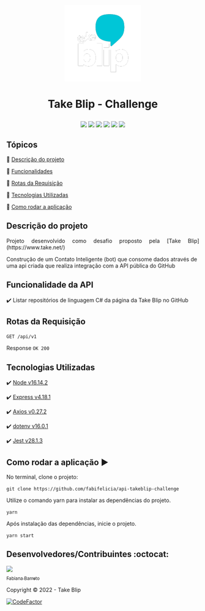 <p align='center'>
  <img src='./assets/take-image.png'/> 
</p>

<h1 align='center'>

   Take Blip - Challenge
</h1>

<p align='center'>
  <img src='https://img.shields.io/badge/yarn-v1.22.15-blue'/>
  <img src="https://img.shields.io/badge/node-v16.14.2-blue"/>
  <img src="https://img.shields.io/badge/express-v4.18.1-blue"/>
  <img src="https://img.shields.io/badge/dotenv-v16.0.1-blue"/>
  <img src="https://img.shields.io/badge/status-concluido-green"/>
  <img src="https://heroku-badge.herokuapp.com/?app=heroku-badge"/> 
</p>

## Tópicos

:small_blue_diamond: [Descrição do projeto](#descrição-do-projeto)

:small_blue_diamond: [Funcionalidades](#funcionalidades)

:small_blue_diamond: [Rotas da Requisição](#rotas-da-requisição)

:small_blue_diamond: [Tecnologias Utilizadas](#tecnologias-utilizadas)

:small_blue_diamond: [Como rodar a aplicação](#como-rodar-a-aplicação-arrow_forward)

## Descrição do projeto 

<p align="justify">
  Projeto desenvolvido como desafio proposto pela [Take Blip](https://www.take.net/)

  Construção de um Contato Inteligente (bot) que consome dados através de uma api criada que realiza integração com a API pública do GitHub
</p>

## Funcionalidade da API

:heavy_check_mark: Listar repositórios de linguagem C# da página da Take Blip no GitHub

## Rotas da Requisição

`GET /api/v1`

Response
`OK 200`

## Tecnologias Utilizadas

:heavy_check_mark: [Node v16.14.2](https://nodejs.org/en/download/)

:heavy_check_mark: [Express v4.18.1](https://www.npmjs.com/package/express)

:heavy_check_mark: [Axios v0.27.2](https://www.npmjs.com/package/axios)

:heavy_check_mark: [dotenv v16.0.1](https://www.npmjs.com/package/dotenv)

:heavy_check_mark: [Jest v28.1.3](https://jestjs.io/pt-BR/)

## Como rodar a aplicação :arrow_forward:

No terminal, clone o projeto: 

```
git clone https://github.com/fabifelicia/api-takeblip-challenge
```

Utilize o comando yarn para instalar as dependências do projeto.

```
yarn
```

Após instalação das dependências, inicie o projeto.

```
yarn start

```
## Desenvolvedores/Contribuintes :octocat:

[<img src="https://avatars.githubusercontent.com/u/39680930?v=4" width=115><br><sub>Fabiana Barreto</sub>](https://github.com/fabifelicia)

Copyright :copyright: 2022 - Take Blip

[![CodeFactor](https://www.codefactor.io/repository/github/fabifelicia/api-takeblip-challenge/badge)](https://www.codefactor.io/repository/github/fabifelicia/api-takeblip-challenge)
